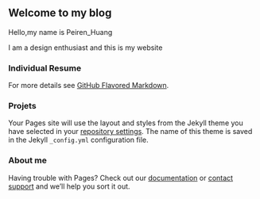 ## Welcome to my blog

Hello,my name is Peiren_Huang

I am a design enthusiast and this is my website

### Individual Resume

For more details see [GitHub Flavored Markdown](https://guides.github.com/features/mastering-markdown/).

### Projets

Your Pages site will use the layout and styles from the Jekyll theme you have selected in your [repository settings](https://github.com/isaren/isaren.github.io/settings). The name of this theme is saved in the Jekyll `_config.yml` configuration file.

### About me

Having trouble with Pages? Check out our [documentation](https://help.github.com/categories/github-pages-basics/) or [contact support](https://github.com/contact) and we’ll help you sort it out.
